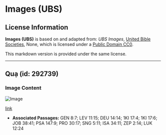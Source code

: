 # Images (UBS)

## License Information

**Images (UBS)** is based on and adapted from: _UBS Images_, [United Bible Societies](https://unitedbiblesocieties.org/), None, which is licensed under a [Public Domain CC0](https://creativecommons.org/public-domain/cc0/).

This markdown version is provided under the same license.



--------------------------------

## Quạ (id: 292739)

### Image Content

![Image](https://cdn.aquifer.bible/aquifer-content/resources/Media/WEB-0164_crow.jpg)

[link](https://cdn.aquifer.bible/aquifer-content/resources/Media/WEB-0164_crow.jpg)

* **Associated Passages:** GEN 8:7; LEV 11:15; DEU 14:14; 1KI 17:4; 1KI 17:6; JOB 38:41; PSA 147:9; PRO 30:17; SNG 5:11; ISA 34:11; ZEP 2:14; LUK 12:24

